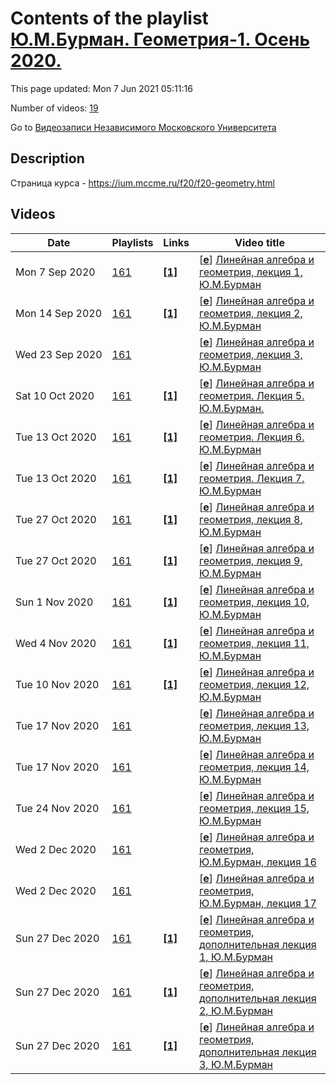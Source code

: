 # Contents of the playlist [Ю.М.Бурман. Геометрия-1. Осень 2020.](https://www.youtube.com/playlist?list=PLp9ABVh6_x4HUHbe4-WizRVSIgUfPWdri)

This page updated: Mon 7 Jun 2021 05:11:16

Number of videos: [19](#videos)

Go to [Видеозаписи Независимого Московского Университета](../README.md)

## Description

Страница курса - <https://ium.mccme.ru/f20/f20-geometry.html>

## Videos

|Date|Playlists|Links|Video title|
|---|---|---|---|
| Mon&nbsp;7&nbsp;Sep&nbsp;2020 | [161](../playlists/161 "Ю.М.Бурман. Геометрия-1. Осень 2020.") | [**[1]**](https://ium.mccme.ru/f20/f20-geometry.html) | [[**e**](https://studio.youtube.com/video/foxUfFeALXw/edit "Edit")] [Линейная алгебра и геометрия, лекция 1, Ю.М.Бурман](https://www.youtube.com/watch?v=foxUfFeALXw&list=PLp9ABVh6_x4HUHbe4-WizRVSIgUfPWdri "Первая лекция по курсу линейной алгебры и геометрии в НМУ.&#013;подробности: https://ium.mccme.ru/f20/f20-geometry.html") |
| Mon&nbsp;14&nbsp;Sep&nbsp;2020 | [161](../playlists/161 "Ю.М.Бурман. Геометрия-1. Осень 2020.") | [**[1]**](https://ium.mccme.ru/f20/f20-geometry.html) | [[**e**](https://studio.youtube.com/video/zailNlqb010/edit "Edit")] [Линейная алгебра и геометрия, лекция 2, Ю.М.Бурман](https://www.youtube.com/watch?v=zailNlqb010&list=PLp9ABVh6_x4HUHbe4-WizRVSIgUfPWdri "Вторая лекция по курсу линейной алгебры и геометрии в НМУ.&#013;подробности: https://ium.mccme.ru/f20/f20-geometry.html") |
| Wed&nbsp;23&nbsp;Sep&nbsp;2020 | [161](../playlists/161 "Ю.М.Бурман. Геометрия-1. Осень 2020.") |  | [[**e**](https://studio.youtube.com/video/_7ofKhqDmFg/edit "Edit")] [Линейная алгебра и геометрия, лекция 3, Ю.М.Бурман](https://www.youtube.com/watch?v=_7ofKhqDmFg&list=PLp9ABVh6_x4HUHbe4-WizRVSIgUfPWdri "Третья лекция по курсу линейной алгебры и геометрии в НМУ.") |
| Sat&nbsp;10&nbsp;Oct&nbsp;2020 | [161](../playlists/161 "Ю.М.Бурман. Геометрия-1. Осень 2020.") | [**[1]**](https://ium.mccme.ru/f20/f20-geometry.html) | [[**e**](https://studio.youtube.com/video/JLQtQB98DXE/edit "Edit")] [Линейная алгебра и геометрия. Лекция 5. Ю.М.Бурман.](https://www.youtube.com/watch?v=JLQtQB98DXE&list=PLp9ABVh6_x4HUHbe4-WizRVSIgUfPWdri "Страница курса - https://ium.mccme.ru/f20/f20-geometry.html") |
| Tue&nbsp;13&nbsp;Oct&nbsp;2020 | [161](../playlists/161 "Ю.М.Бурман. Геометрия-1. Осень 2020.") | [**[1]**](https://ium.mccme.ru/f20/f20-geometry.html) | [[**e**](https://studio.youtube.com/video/VpCO7o-TV1U/edit "Edit")] [Линейная алгебра и геометрия. Лекция 6. Ю.М.Бурман](https://www.youtube.com/watch?v=VpCO7o-TV1U&list=PLp9ABVh6_x4HUHbe4-WizRVSIgUfPWdri "https://ium.mccme.ru/f20/f20-geometry.html") |
| Tue&nbsp;13&nbsp;Oct&nbsp;2020 | [161](../playlists/161 "Ю.М.Бурман. Геометрия-1. Осень 2020.") | [**[1]**](https://ium.mccme.ru/f20/f20-geometry.html) | [[**e**](https://studio.youtube.com/video/_z7tqFIgT6w/edit "Edit")] [Линейная алгебра и геометрия. Лекция 7. Ю.М.Бурман](https://www.youtube.com/watch?v=_z7tqFIgT6w&list=PLp9ABVh6_x4HUHbe4-WizRVSIgUfPWdri "https://ium.mccme.ru/f20/f20-geometry.html") |
| Tue&nbsp;27&nbsp;Oct&nbsp;2020 | [161](../playlists/161 "Ю.М.Бурман. Геометрия-1. Осень 2020.") | [**[1]**](https://ium.mccme.ru/f20/f20-geometry.html) | [[**e**](https://studio.youtube.com/video/rwGnIvJwVrE/edit "Edit")] [Линейная алгебра и геометрия, лекция 8, Ю.М.Бурман](https://www.youtube.com/watch?v=rwGnIvJwVrE&list=PLp9ABVh6_x4HUHbe4-WizRVSIgUfPWdri "Страница курса - https://ium.mccme.ru/f20/f20-geometry.html") |
| Tue&nbsp;27&nbsp;Oct&nbsp;2020 | [161](../playlists/161 "Ю.М.Бурман. Геометрия-1. Осень 2020.") | [**[1]**](https://ium.mccme.ru/f20/f20-geometry.html) | [[**e**](https://studio.youtube.com/video/Io3TGtCi6qQ/edit "Edit")] [Линейная алгебра и геометрия, лекция 9, Ю.М.Бурман](https://www.youtube.com/watch?v=Io3TGtCi6qQ&list=PLp9ABVh6_x4HUHbe4-WizRVSIgUfPWdri "Страница курсаа - https://ium.mccme.ru/f20/f20-geometry.html") |
| Sun&nbsp;1&nbsp;Nov&nbsp;2020 | [161](../playlists/161 "Ю.М.Бурман. Геометрия-1. Осень 2020.") | [**[1]**](https://ium.mccme.ru/f20/f20-geometry.html) | [[**e**](https://studio.youtube.com/video/vFBbUzFdK0U/edit "Edit")] [Линейная алгебра и геометрия, лекция 10, Ю.М.Бурман](https://www.youtube.com/watch?v=vFBbUzFdK0U&list=PLp9ABVh6_x4HUHbe4-WizRVSIgUfPWdri "Страница курса - https://ium.mccme.ru/f20/f20-geometry.html") |
| Wed&nbsp;4&nbsp;Nov&nbsp;2020 | [161](../playlists/161 "Ю.М.Бурман. Геометрия-1. Осень 2020.") | [**[1]**](https://ium.mccme.ru/f20/f20-geometry.html) | [[**e**](https://studio.youtube.com/video/VKoZCCrErLE/edit "Edit")] [Линейная алгебра и геометрия, лекция 11, Ю.М.Бурман](https://www.youtube.com/watch?v=VKoZCCrErLE&list=PLp9ABVh6_x4HUHbe4-WizRVSIgUfPWdri "Страница курса - https://ium.mccme.ru/f20/f20-geometry.html") |
| Tue&nbsp;10&nbsp;Nov&nbsp;2020 | [161](../playlists/161 "Ю.М.Бурман. Геометрия-1. Осень 2020.") | [**[1]**](https://ium.mccme.ru/f20/f20-geometry.html) | [[**e**](https://studio.youtube.com/video/U4w7X2upR80/edit "Edit")] [Линейная алгебра и геометрия, лекция 12, Ю.М.Бурман](https://www.youtube.com/watch?v=U4w7X2upR80&list=PLp9ABVh6_x4HUHbe4-WizRVSIgUfPWdri "Страница курса - https://ium.mccme.ru/f20/f20-geometry.html") |
| Tue&nbsp;17&nbsp;Nov&nbsp;2020 | [161](../playlists/161 "Ю.М.Бурман. Геометрия-1. Осень 2020.") |  | [[**e**](https://studio.youtube.com/video/yaNbDUrvUR4/edit "Edit")] [Линейная алгебра и геометрия, лекция 13, Ю.М.Бурман](https://www.youtube.com/watch?v=yaNbDUrvUR4&list=PLp9ABVh6_x4HUHbe4-WizRVSIgUfPWdri) |
| Tue&nbsp;17&nbsp;Nov&nbsp;2020 | [161](../playlists/161 "Ю.М.Бурман. Геометрия-1. Осень 2020.") |  | [[**e**](https://studio.youtube.com/video/UtYX5BhNKl0/edit "Edit")] [Линейная алгебра и геометрия, лекция 14, Ю.М.Бурман](https://www.youtube.com/watch?v=UtYX5BhNKl0&list=PLp9ABVh6_x4HUHbe4-WizRVSIgUfPWdri) |
| Tue&nbsp;24&nbsp;Nov&nbsp;2020 | [161](../playlists/161 "Ю.М.Бурман. Геометрия-1. Осень 2020.") |  | [[**e**](https://studio.youtube.com/video/aIxx0eIQRsA/edit "Edit")] [Линейная алгебра и геометрия, лекция 15, Ю.М.Бурман](https://www.youtube.com/watch?v=aIxx0eIQRsA&list=PLp9ABVh6_x4HUHbe4-WizRVSIgUfPWdri) |
| Wed&nbsp;2&nbsp;Dec&nbsp;2020 | [161](../playlists/161 "Ю.М.Бурман. Геометрия-1. Осень 2020.") |  | [[**e**](https://studio.youtube.com/video/v-dLXPKI-HM/edit "Edit")] [Линейная алгебра и геометрия, Ю.М.Бурман, лекция 16](https://www.youtube.com/watch?v=v-dLXPKI-HM&list=PLp9ABVh6_x4HUHbe4-WizRVSIgUfPWdri) |
| Wed&nbsp;2&nbsp;Dec&nbsp;2020 | [161](../playlists/161 "Ю.М.Бурман. Геометрия-1. Осень 2020.") |  | [[**e**](https://studio.youtube.com/video/sELMP0Hbs24/edit "Edit")] [Линейная алгебра и геометрия, Ю.М.Бурман, лекция 17](https://www.youtube.com/watch?v=sELMP0Hbs24&list=PLp9ABVh6_x4HUHbe4-WizRVSIgUfPWdri) |
| Sun&nbsp;27&nbsp;Dec&nbsp;2020 | [161](../playlists/161 "Ю.М.Бурман. Геометрия-1. Осень 2020.") | [**[1]**](https://ium.mccme.ru/f20/f20-geometry.html) | [[**e**](https://studio.youtube.com/video/VNGZvB5tl6s/edit "Edit")] [Линейная алгебра и геометрия, дополнительная лекция 1, Ю.М.Бурман](https://www.youtube.com/watch?v=VNGZvB5tl6s&list=PLp9ABVh6_x4HUHbe4-WizRVSIgUfPWdri "Страница курса - https://ium.mccme.ru/f20/f20-geometry.html") |
| Sun&nbsp;27&nbsp;Dec&nbsp;2020 | [161](../playlists/161 "Ю.М.Бурман. Геометрия-1. Осень 2020.") | [**[1]**](https://ium.mccme.ru/f20/f20-geometry.html) | [[**e**](https://studio.youtube.com/video/Q2-if8_cpXw/edit "Edit")] [Линейная алгебра и геометрия, дополнительная лекция 2, Ю.М.Бурман](https://www.youtube.com/watch?v=Q2-if8_cpXw&list=PLp9ABVh6_x4HUHbe4-WizRVSIgUfPWdri "Страница куса - https://ium.mccme.ru/f20/f20-geometry.html") |
| Sun&nbsp;27&nbsp;Dec&nbsp;2020 | [161](../playlists/161 "Ю.М.Бурман. Геометрия-1. Осень 2020.") | [**[1]**](https://ium.mccme.ru/f20/f20-geometry.html) | [[**e**](https://studio.youtube.com/video/6dbwJveBFk8/edit "Edit")] [Линейная алгебра и геометрия, дополнительная лекция 3, Ю.М.Бурман](https://www.youtube.com/watch?v=6dbwJveBFk8&list=PLp9ABVh6_x4HUHbe4-WizRVSIgUfPWdri "Страница курса - https://ium.mccme.ru/f20/f20-geometry.html") |
